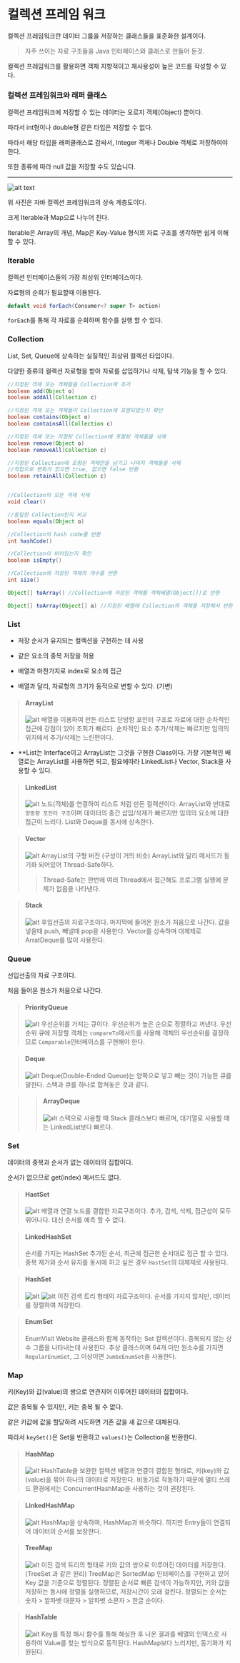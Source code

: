 # 컬렉션 프레임 워크

컬렉션 프레임워크란 데이터 그룹을 저장하는 클래스들을 표준화한 설계이다.

> 자주 쓰이는 자료 구조들을 Java 인터페이스와 클래스로 만들어 둔것.

컬렉션 프레임워크를 활용하면 객체 지향적이고 재사용성이 높은 코드를 작성할 수 있다.

### 컬렉션 프레임워크와 래퍼 클래스

컬렉션 프레임워크에 저장할 수 있는 데이터는 오로지 객체(Object) 뿐이다.

따라서 int형이나 double형 같은 타입은 저장할 수 없다.

따라서 해당 타입을 래퍼클래스로 감싸서, Integer 객체나 Double 객체로 저장하여야 한다. 

또한 종류에 따라 null 값을 저장할 수도 있습니다.

___

![alt text](./java-collection.jpeg)

위 사진은 자바 컬렉션 프레임워크의 상속 계층도이다.

크게 Iterable과 Map으로 나누어 진다.

Iterable은 Array의 개념, Map은 Key-Value 형식의 자료 구조를 생각하면 쉽게 이해할 수 있다.


### Iterable
컬렉션 인터페이스들의 가장 최상위 인터페이스이다.

자료형의 순회가 필요할때 이용된다.
```java
default void forEach(Consumer<? super T> action)
```
`forEach`를 통해 각 자료를 순회하며 함수를 실행 할 수 있다.

### Collection
List, Set, Queue에 상속하는 실질적인 최상위 컬렉션 타입이다.

다양한 종류의 컬렉션 자료형을 받아 자료를 삽입하거나 삭제, 탐색 기능을 할 수 있다.

```java
//지정된 객체 또는 객체들을 Collection에 추가
boolean add(Object o)
boolean addAll(Collection c) 

//지정된 객체 또는 객체들이 Collection에 포함되었는지 확인
boolean contains(Object o)
boolean containsAll(Collection c)

//지정된 객체 또는 지정된 Collection에 포함된 객체들을 삭제
boolean remove(Object o)
boolean removeAll(Collection c)

//지정된 Collection에 포함된 객체만을 남기고 나머지 객체들을 삭제
//작업으로 변화가 있으면 true, 없으면 false 반환
boolean retainAll(Collection c)


//Collection의 모든 객체 삭제
void clear()

//동일한 Collection인지 비교
boolean equals(Object o)

//Collection의 hash code를 반환
int hashCode()

//Collection이 비어있는지 확인
boolean isEmpty()

//Collection에 저장된 객체의 개수를 반환
int size()

Object[] toArray() //Collection에 저장된 객체를 객체배열(Object[])로 반환

Object[] toArray(Object[] a) //지정된 배열에 Collection의 객체를 저장해서 반환
```

### List
+ 저장 순서가 유지되는 컬렉션을 구현하는 데 사용

+ 같은 요소의 중복 저장을 허용

+ 배열과 마찬가지로 index로 요소에 접근

+ 배열과 달리, 자료형의 크기가 동적으로 변할 수 있다. (가변)

> #### ArrayList
> ![alt](./ArrayList.png)
> 배열을 이용하여 만든 리스트
단방향 포인터 구조로 자료에 대한 순차적인 접근에 강점이 있어 조회가 빠르다.
순차적인 요소 추가/삭제는 빠르지만 임의의 위치에서 추가/삭제는 느린편이다.

+ **List는 Interface이고 ArrayList는 그것을 구현한 Class이다.
  가장 기본적인 배열로는 ArrayList를 사용하면 되고, 필요에따라
  LinkedList나 Vector, Stack을 사용할 수 있다.

> #### LinkedList
> ![alt](./LinkedList.png)
> 노드(객체)를 연결하여 리스트 처럼 만든 컬렉션이다.
ArrayList와 반대로 `양방향 포인터 구조`이며
데이터의 중간 삽입/삭제가 빠르지만 임의의 요소에 대한 접근이 느리다.
List와 Deque를 동시에 상속한다.

> #### Vector
> ![alt](./Vector.jpeg)
> ArrayList의 구형 버전 (구성이 거의 비슷)
ArrayList와 달리 메서드가 동기화 되어있어 Thread-Safe하다.
> > Thread-Safe는 한번에 여러 Thread에서 접근해도 프로그램 실행에 문제가 없음을 나타낸다.

> #### Stack
> ![alt](./Stack.png)
> 후입선출의 자료구조이다.
마지막에 들어온 원소가 처음으로 나간다.
값을 넣을때 push, 빼낼때 pop을 사용한다.
Vector를 상속하며 대체제로 ArratDeque를 많이 사용한다.

### Queue
선입선출의 자료 구조이다.

처음 들어온 원소가 처음으로 나간다.

> #### PriorityQueue
> ![alt](./PriorityQueue.png)
> 우선순위를 가지는 큐이다.
우선순위가 높은 순으로 정렬하고 꺼낸다.
우선순위 큐에 저장할 객체는 `compareTo`메서드를 사용해 객체의 우선순위를 결정하므로 `Comparable`인터페이스를 구현해야 한다.

> #### Deque
> ![alt](./Deque.png)
Deque(Double-Ended Queue)는 양쪽으로 넣고 빼는 것이 가능한 큐를 말한다.
스택과 큐를 하나로 합쳐놓은 것과 같다.

> > #### ArrayDeque
> > ![alt](./ArrayDeque.png)
> > 스택으로 사용할 때 Stack 클래스보다 빠르며, 대기열로 사용할 때는 LinkedList보다 빠르다.

### Set
데이터의 중복과 순서가 없는 데이터의 집합이다.

순서가 없으므로 get(index) 메서드도 없다.

> #### HastSet
> ![alt](./HashSet.png)
> 배열과 연결 노드를 결합한 자료구조이다.
추가, 검색, 삭제, 접근성이 모두 뛰어나다.
대신 순서를 예측 할 수 없다.

> #### LinkedHashSet
> 순서를 가지는 HashSet
추가된 순서, 최근에 접근한 순서대로 접근 할 수 있다.
중복 제거와 순서 유지를 동시에 하고 싶은 경우 `HastSet`의 대체제로 사용된다.

> #### HashSet
> ![alt](./TreeSet.png)
> ![alt](./TreeSet2.png)
> 이진 검색 트리 형태의 자료구조이다.
순서를 가지지 않지만, 데이터를 정렬하여 저장한다.

> #### EnumSet
> EnumVisit Website 클래스와 함께 동작하는 Set 컬렉션이다.
중복되지 않는 상수 그룹을 나타내는데 사용한다.
추상 클래스이며 64개 미만 원소수를 가지면 `RegularEnumSet`,
그 이상이면 `JumboEnumSet`을 사용한다.

### Map

키(Key)와 값(value)의 쌍으로 연관지어 이루어진 데이터의 집합이다.

값은 중복될 수 있지만, 키는 중복 될 수 없다.

같은 키값에 값을 할당하려 시도하면 기존 값을 새 값으로 대체된다.

따라서 `keySet()`은 Set을 반환하고 `values()`는 Collection을 반환한다.

> #### HashMap
> ![alt](./HashMap.png)
> HashTable을 보완한 컬렉션
배열과 연결이 결합된 형태로, 키(key)와 값(value)을 묶어 하나의 데이터로 저장한다.
비동기로 작동하기 때문에 멀티 쓰레드 환경에서는 ConcurrentHashMap을 사용하는 것이 권장된다.

> #### LinkedHashMap
> ![alt](./LinkedHashMap.png)
> HashMap을 상속하여, HashMap과 비슷하다.
하지만 Entry들이 연결되어 데이터의 순서를 보장한다.

> #### TreeMap
> ![alt](./TreeMap.png)
> 이진 검색 트리의 형태로 키와 값의 쌍으로 이루어진 데이터를 저장한다. 
(TreeSet 과 같은 원리)
TreeMap은 SortedMap 인터페이스를 구현하고 있어 Key 값을 기준으로 정렬된다.
정렬된 순서로 빠른 검색이 가능하지만, 키와 값을 저장하는 동시에 정렬을 실행하므로, 저장시간이 오래 걸린다.
정렬되는 순서는 숫자 > 알파벳 대문자 > 알파벳 소문자 > 한글 순이다.

> #### HashTable
> ![alt](./HashTable.png)
> Key를 특정 해시 함수를 통해 해싱한 후 나온 결과를 배열의 인덱스로 사용하여 Value를 찾는 방식으로 동작된다.
HashMap보다 느리지만, 동기화가 지원된다.
